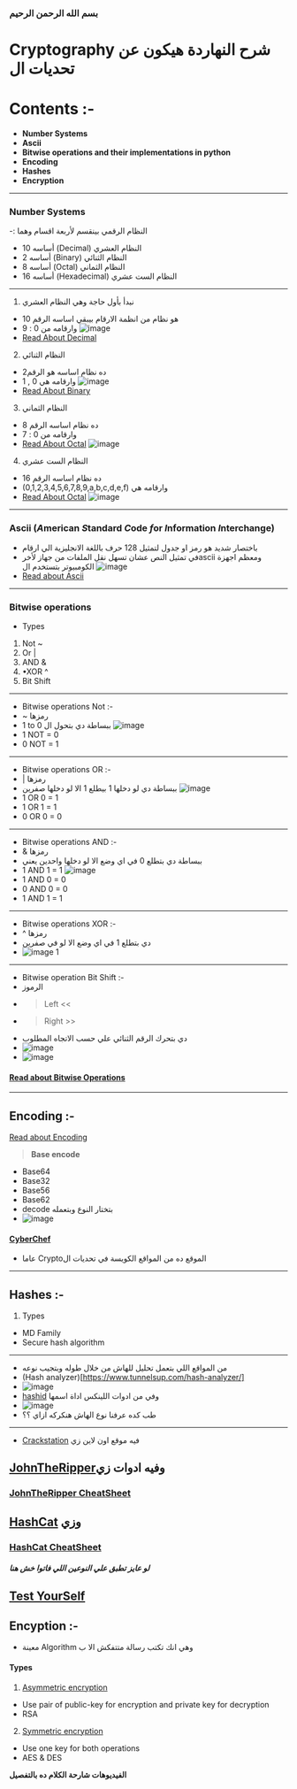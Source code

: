 ### بسم الله الرحمن الرحيم
# **Cryptography** شرح النهاردة هيكون عن تحديات ال 
# Contents :-
- **Number Systems**
- **Ascii**
- **Bitwise operations and their implementations in python**
- **Encoding**
- **Hashes**
- **Encryption**

---
### Number Systems
-: النظام الرقمي بينقسم لأربعة اقسام وهما  
- 10 أساسه (Decimal) النظام العشري 
- 2 أساسه (Binary) النظام الثنائي 
- 8 أساسه (Octal) النظام الثماني 
- 16 أساسه (Hexadecimal) النظام الست عشري
---
1. نبدأ بأول حاجة وهي النظام العشري 
- 10 هو نظام من انظمة الارقام بيبقي اساسه الرقم 
- وارقامه من 0 : 9 
![image](https://raw.githubusercontent.com/Mahmoud-joo/Intro-To-CTF/master/Cryptography/CryptoImages/c1.jpeg)
- [Read About Decimal](https://en.wikipedia.org/wiki/Decimal)
2. النظام الثنائي
- 2ده نظام اساسه هو الرقم 
- 1 , 0 وارقامه هي
![image](https://raw.githubusercontent.com/Mahmoud-joo/Intro-To-CTF/master/Cryptography/CryptoImages/c2.jpeg)
- [Read About Binary](https://en.wikipedia.org/wiki/Binary)
3. النظام الثماني
- ده نظام اساسه الرقم 8
- وارقامه من 0 : 7
- [Read About Octal](https://en.wikipedia.org/wiki/Octal)
![image](https://raw.githubusercontent.com/Mahmoud-joo/Intro-To-CTF/master/Cryptography/CryptoImages/c3.jpeg)
4. النظام الست عشري 
- ده نظام اساسه الرقم 16 
- (0,1,2,3,4,5,6,7,8,9,a,b,c,d,e,f) وارقامه هي 
- [Read About Octal](https://en.wikipedia.org/wiki/Hexadecimal)
![image](https://raw.githubusercontent.com/Mahmoud-joo/Intro-To-CTF/master/Cryptography/CryptoImages/c4.jpeg)
---
### Ascii (*A*merican *S*tandard *C*ode *f*or *I*nformation *I*nterchange)
- باختصار شديد هو رمز او جدول لتمثيل 128 حرف باللغة الانجليزية الي ارقام
- في تمثيل النص عشان تسهل نقل الملفات من جهاز لأخرascii ومعظم اجهزة الكومبيوتر بتستخدم ال 
![image](https://upload.wikimedia.org/wikipedia/commons/d/dd/ASCII-Table.svg)
- [Read about Ascii](https://en.wikipedia.org/wiki/ASCII)
---
### Bitwise operations
- Types
1. Not ~
2. Or |
3. AND &
4. •XOR ^
5. Bit Shift
---
- Bitwise operations Not :-
- ~ رمزها
- 1 to 0 ببساطة دي بتحول ال 
![image](https://raw.githubusercontent.com/Mahmoud-joo/Intro-To-CTF/master/Cryptography/CryptoImages/c5.jpeg)
- 1 NOT = 0
- 0 NOT = 1
---
- Bitwise operations OR :-
- | رمزها
- ببساطة دي لو دخلها 1 بيطلع 1 الا لو دخلها صفرين
![image](https://raw.githubusercontent.com/Mahmoud-joo/Intro-To-CTF/master/Cryptography/CryptoImages/c6.jpeg)
- 1 OR 0 = 1
- 1 OR 1 = 1
- 0 OR 0 = 0
---
- Bitwise operations AND :-
- & رمزها 
- ببساطة دي بتطلع 0 في اي وضع الا لو دخلها واحدين يعني  
- 1 AND 1 = 1 
![image](https://raw.githubusercontent.com/Mahmoud-joo/Intro-To-CTF/master/Cryptography/CryptoImages/c7.jpeg)
- 1 AND 0 = 0
- 0 AND 0 = 0
- 1 AND 1 = 1
---
- Bitwise operations XOR :-
- ^ رمزها 
- دي بتطلع 1 في اي وضع الا لو في صفرين 
- ![image](https://raw.githubusercontent.com/Mahmoud-joo/Intro-To-CTF/master/Cryptography/CryptoImages/c8.jpeg)
1 
---
- Bitwise operation Bit Shift :-
- الرموز 
- > Left <<
- > Right >>
- دي بتحرك الرقم الثنائي علي حسب الاتجاه المطلوب
- ![image](https://raw.githubusercontent.com/Mahmoud-joo/Intro-To-CTF/master/Cryptography/CryptoImages/c9.jpeg)
- ![image](https://raw.githubusercontent.com/Mahmoud-joo/Intro-To-CTF/master/Cryptography/CryptoImages/c10.jpeg)
#### [Read about Bitwise Operations](https://en.wikipedia.org/wiki/Bitwise_operation)
---
## Encoding :- 
[Read about Encoding](https://techterms.com/definition/encoding)
> **Base encode**
- Base64
- Base32
- Base56
- Base62
- decode بتختار النوع وبتعمله 
- ![image](https://raw.githubusercontent.com/Mahmoud-joo/Intro-To-CTF/master/Cryptography/CryptoImages/c11.png)
#### [CyberChef](https://techterms.com/definition/encoding) 
- عاما Cryptoالموقع ده من المواقع الكويسة في تحديات ال
---
## Hashes :-
1. Types
- MD Family
- Secure hash algorithm
---
- من المواقع اللي بتعمل تحليل للهاش من خلال طوله وبتجيب نوعه
- (Hash analyzer)[https://www.tunnelsup.com/hash-analyzer/]
- ![image](https://raw.githubusercontent.com/Mahmoud-joo/Intro-To-CTF/master/Cryptography/CryptoImages/c13.jpeg)
- [hashid](https://github.com/psypanda/hashID) وفي من ادوات اللينكس اداة اسمها 
- ![image](https://raw.githubusercontent.com/Mahmoud-joo/Intro-To-CTF/master/Cryptography/CryptoImages/c12.jpeg)
- طب كده عرفنا نوع الهاش هنكركه ازاي ؟؟
---
- [Crackstation](https://crackstation.net/) فيه موقع اون لاين زي 
## [JohnTheRipper](https://github.com/magnumripper/JohnTheRipper)وفيه ادوات زي 
### [JohnTheRipper CheatSheet](http://pentestmonkey.net/cheat-sheet/john-the-ripper-hash-formats)
## [HashCat](https://github.com/hashcat/hashcat) وزي 
### [HashCat CheatSheet](https://github.com/frizb/Hashcat-Cheatsheet)

##### لو عايز تطبق علي النوعين اللي فاتوا خش هنا 
[Test YourSelf](https://tryhackme.com/room/c4ptur3th3fl4g)
---

## Encyption :-
- معينة Algorithm وهي انك تكتب رسالة متتفكش الا ب  
#### Types
1. [Asymmetric encryption](https://hitachi-id.com/resource/itsec-concepts/asymmetric_encryption.html)
- Use pair of public-key for encryption and private key for decryption
- RSA
2. [Symmetric encryption](https://www.cryptomathic.com/news-events/blog/symmetric-key-encryption-why-where-and-how-its-used-in-banking)
- Use one key for both operations
- AES & DES

**الفيديوهات شارحة الكلام ده بالتفصيل**

